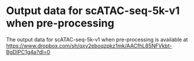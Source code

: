 # Output data for scATAC-seq-5k-v1 when pre-processing
The output data for scATAC-seq-5k-v1 when pre-processing is available at https://www.dropbox.com/sh/qxy2eboqzpkz1mk/AACfhL85NFVkbt-BgDIPC1g4a?dl=0